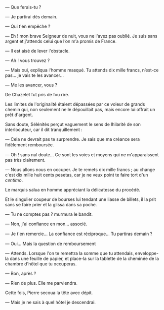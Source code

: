 — Que ferais-tu ?
 
— Je partirai dès demain.

— Qui t'en empêche ?

— Eh ! mon brave Seigneur de nuit, vous ne l'avez pas oublié. Je suis sans argent et j'attends celui que l’on m’a promis de France.

— Il est aisé de lever l'obstacle.

— Ah ! vous trouvez ?

— Mais oui, expliqua l'homme masqué. Tu attends dix mille francs, n’est-ce
pas... je vais te les avancer...

— Me les avancer, vous ?

De Chazelet fut pris de fou rire.

Les limites de l'originalité étaient dépassées par ce voleur de grands
chemin qui, non seulement ne le dépouillait pas, mais encore lui offrait un prêt d'argent.

Sans doute, Sélénitès perçut vaguement le sens de lhilarité de son
interlocuteur, car il dit tranquillement :

— Cela ne devrait pas te surprendre. Je sais que ma créance sera ﬁdèlement
remboursée.

— Oh ! sans nul doute... Ce sont les voies et moyens qui ne m'apparaissent pas très clairement.

— Nous allons nous en occuper. Je te remets dix mille francs ; au change
c'est dix mille huit cents pesetas, car je ne veux point te faire tort d'un
_centimo_.

Le marquis salua en homme appréciant la délicatesse du procédé.

Et le singulier coupeur de bourses lui tendant une liasse de billets, il la
prit sans se faire prier et la glissa dans sa poche.

— Tu ne comptes pas ? murmura le bandit.

— Non, j'ai confiance en mon... associé.

— Je t'en remercie... La conﬁance est réciproque... Tu partiras demain ?

— Oui... Mais la question de remboursement

— Attends. Lorsque l'on te remettra la somme que tu attendais,
enveloppe-la dans une feuille de papier, et place-la sur la tablette de la cheminée de la chambre d'hôtel que tu occuperas.

— Bon, après ?

— Rien de plus. Elle me parviendra.

Cette fois, Pierre secoua la tête avec dépit.

— Mais je ne sais à quel hôtel je descendrai.
